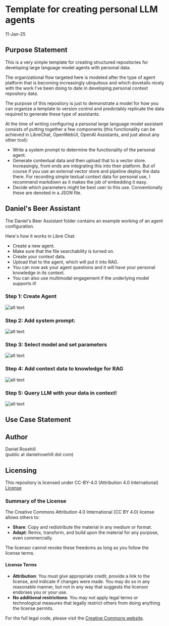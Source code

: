 #  Template for creating personal LLM agents

11-Jan-25

## Purpose Statement

This is a very simple template for creating structured repositories for developing large language model agents with personal data. 

The organizational flow targeted here is modeled after the type of agent platform that is becoming increasingly ubiquitous and which dovetails nicely with the work I've been doing to date in developing personal context repository data.

The purpose of this repository is just to demonstrate a model for how you can organize a template to version control and predictably replicate the data required to generate these type of assistants.

At the time of writing configuring a personal large language model assistant consists of putting together a few components (this functionality can be achieved in LibreChat, OpenWebUI, OpenAI Assistants, and just about any other tool):

- Write a system prompt to determine the functionality of the personal agent. 
- Generate contextual data and then upload that to a vector store. Increasingly, front ends are integrating this into their platform. But of course if you use an external vector store and pipeline deploy the data there.  For recording simple textual context data for personal use, I recommend markdown as it makes the job of embedding it easy. 
- Decide which parameters might be best user to this use. Conventionally these are denoted in a JSON file. 

## Daniel's Beer Assistant

The Daniel's Beer Assistant folder contains an example working of an agent configuration.

Here's how it works in Libre Chat:

- Create a new agent. 
- Make sure that the file searchability is turned on.
- Create your context data. 
- Upload that to the agent, which will put it into RAG. 
- You can now ask your agent questions and it will have your personal knowledge in its context. 
- You can also use multimodal engagement if the underlying model supports it!

### Step 1: Create Agent

![alt text](screenshots/librechat/1.png)

### Step 2: Add system prompt:

![alt text](screenshots/librechat/2.png)

### Step 3: Select model and set parameters

![alt text](screenshots/librechat/3.png)

### Step 4: Add context data to knowledge for RAG

![alt text](screenshots/librechat/4.png)

### Step 5: Query LLM with your data in context!

![alt text](screenshots/librechat/5.png)


## Use Case Statement

## Author

Daniel Rosehill  
(public at danielrosehill dot com)

## Licensing

This repository is licensed under CC-BY-4.0 (Attribution 4.0 International) 
[License](https://creativecommons.org/licenses/by/4.0/)

### Summary of the License
The Creative Commons Attribution 4.0 International (CC BY 4.0) license allows others to:
- **Share**: Copy and redistribute the material in any medium or format.
- **Adapt**: Remix, transform, and build upon the material for any purpose, even commercially.

The licensor cannot revoke these freedoms as long as you follow the license terms.

#### License Terms
- **Attribution**: You must give appropriate credit, provide a link to the license, and indicate if changes were made. You may do so in any reasonable manner, but not in any way that suggests the licensor endorses you or your use.
- **No additional restrictions**: You may not apply legal terms or technological measures that legally restrict others from doing anything the license permits.

For the full legal code, please visit the [Creative Commons website](https://creativecommons.org/licenses/by/4.0/legalcode).
